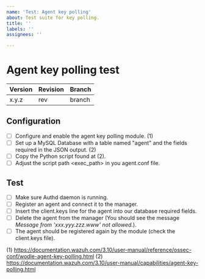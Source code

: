 ```yaml
---
name: 'Test: Agent key polling'
about: Test suite for key polling.
title: ''
labels: ''
assignees: ''

---
```


# Agent key polling test

| Version | Revision | Branch |
| --- | --- | --- |
| x.y.z | rev | branch |

## Configuration

- [ ] Configure and enable the agent key polling module. (1) 
- [ ] Set up a MySQL Database with a table named "agent" and the fields required in the JSON output. (2) 
- [ ] Copy the Python script found at (2).
- [ ] Adjust the script path <exec_path> in you agent.conf file.

## Test

- [ ] Make sure Authd daemon is running.
- [ ] Register an agent and connect it to the manager.
- [ ] Insert the client.keys line for the agent into our database required fields.
- [ ] Delete the agent from the manager (You should see the message _Message from 'xxx.yyy.zzz.www' not allowed._).
- [ ] The agent should be registered again by the module (check the client.keys file).

(1) https://documentation.wazuh.com/3.10/user-manual/reference/ossec-conf/wodle-agent-key-polling.html
(2) https://documentation.wazuh.com/3.10/user-manual/capabilities/agent-key-polling.html
